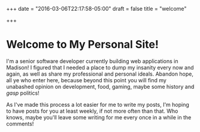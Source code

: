 +++
date = "2016-03-06T22:17:58-05:00"
draft = false
title = "welcome"

+++
# Welcome to My Personal Site!

I'm a senior software developer currently building web applications in Madison! I figured that I needed a place to dump my insanity every now and again, as well as share my professional and personal ideals. Abandon hope, all ye who enter here, because beyond this point you will find my unabashed opinion on development, food, gaming, maybe some history and *gasp* politics!

As I've made this process a lot easier for me to write my posts, I'm hoping to have posts for you at least weekly, if not more often than that. Who knows, maybe you'll leave some writing for me every once in a while in the comments!